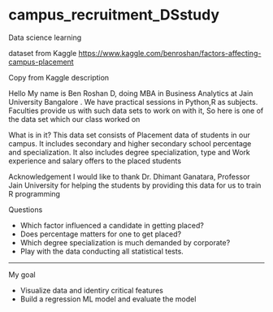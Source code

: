 # campus_recruitment_DSstudy
Data science learning 

dataset from Kaggle https://www.kaggle.com/benroshan/factors-affecting-campus-placement

Copy from Kaggle description

Hello My name is Ben Roshan D, doing MBA in Business Analytics at Jain University Bangalore . We have practical sessions in Python,R as subjects. Faculties provide us with such data sets to work on with it, So here is one of the data set which our class worked on

What is in it? This data set consists of Placement data of students in our campus. It includes secondary and higher secondary school percentage and specialization. It also includes degree specialization, type and Work experience and salary offers to the placed students

Acknowledgement I would like to thank Dr. Dhimant Ganatara, Professor Jain University for helping the students by providing this data for us to train R programming

Questions

- Which factor influenced a candidate in getting placed?
- Does percentage matters for one to get placed?
- Which degree specialization is much demanded by corporate?
- Play with the data conducting all statistical tests.


--------

My goal

- Visualize data and identiry critical features 
- Build a regression ML model and evaluate the model
